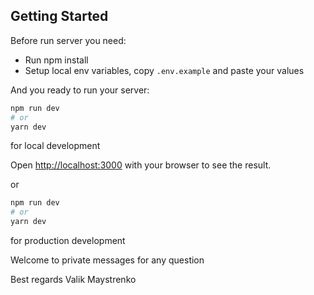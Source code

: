 
## Getting Started

Before run server you need:
- Run npm install
- Setup local env variables, copy `.env.example` and paste your values


And you ready to run your server:

```bash
npm run dev
# or
yarn dev
``` 
for local development

Open [http://localhost:3000](http://localhost:3000) with your browser to see the result.

or 

```bash
npm run dev
# or
yarn dev
``` 
for production development

Welcome to private messages for any question

Best regards Valik Maystrenko